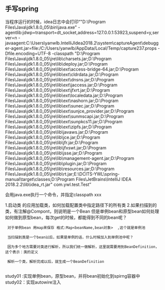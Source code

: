 ## 手写spring

   当程序运行的时候，idea日志中会打印“"D:\Program Files\Java\jdk1.8.0_05\bin\java.exe" -agentlib:jdwp=transport=dt_socket,address=127.0.0.1:53923,suspend=y,server=n -javaagent:C:\Users\yanwlb\.IntelliJIdea2018.2\system\captureAgent\debugger-agent.jar=file:/C:/Users/yanwlb/AppData/Local/Temp/capture237.props -Dfile.encoding=UTF-8 -classpath "D:\Program Files\Java\jdk1.8.0_05\jre\lib\charsets.jar;D:\Program Files\Java\jdk1.8.0_05\jre\lib\deploy.jar;D:\Program Files\Java\jdk1.8.0_05\jre\lib\ext\access-bridge-64.jar;D:\Program Files\Java\jdk1.8.0_05\jre\lib\ext\cldrdata.jar;D:\Program Files\Java\jdk1.8.0_05\jre\lib\ext\dnsns.jar;D:\Program Files\Java\jdk1.8.0_05\jre\lib\ext\jaccess.jar;D:\Program Files\Java\jdk1.8.0_05\jre\lib\ext\jfxrt.jar;D:\Program Files\Java\jdk1.8.0_05\jre\lib\ext\localedata.jar;D:\Program Files\Java\jdk1.8.0_05\jre\lib\ext\nashorn.jar;D:\Program Files\Java\jdk1.8.0_05\jre\lib\ext\sunec.jar;D:\Program Files\Java\jdk1.8.0_05\jre\lib\ext\sunjce_provider.jar;D:\Program Files\Java\jdk1.8.0_05\jre\lib\ext\sunmscapi.jar;D:\Program Files\Java\jdk1.8.0_05\jre\lib\ext\sunpkcs11.jar;D:\Program Files\Java\jdk1.8.0_05\jre\lib\ext\zipfs.jar;D:\Program Files\Java\jdk1.8.0_05\jre\lib\javaws.jar;D:\Program Files\Java\jdk1.8.0_05\jre\lib\jce.jar;D:\Program Files\Java\jdk1.8.0_05\jre\lib\jfr.jar;D:\Program Files\Java\jdk1.8.0_05\jre\lib\jfxswt.jar;D:\Program Files\Java\jdk1.8.0_05\jre\lib\jsse.jar;D:\Program Files\Java\jdk1.8.0_05\jre\lib\management-agent.jar;D:\Program Files\Java\jdk1.8.0_05\jre\lib\plugin.jar;D:\Program Files\Java\jdk1.8.0_05\jre\lib\resources.jar;D:\Program Files\Java\jdk1.8.0_05\jre\lib\rt.jar;E:\DCITS-YWL\spring-manual\target\classes;D:\Program Files\JetBrains\IntelliJ IDEA 2018.2.2\lib\idea_rt.jar" com.ywl.test.Test”
   
   会用java.exe执行一个命令，并指定classpath xxx
   
   
   1.启动类 的应用加载类，如何加载配置类中指定路径下的所有类
   2.如果扫描到的类，有注解@Compont，则说明是一个Bean
     但是单例bean和原型bean如何处理
     如何做到原型bean，每次get的时候，都能得到不同的bean呢？
     
     对于单例bean 用map来保存 格式:Map<beanName,bean对象>  ,这个就是单例池
     
     当扫描到类是一个bean以后，如果是单例的话，什么时候加入到单例池中呢？
     
     因为多个地方需要对类进行解析，所以我们统一做解析，这里就需要用到BeanDefinition，这个表示：类的定义
     
     解析一个类，解析完成以后，就生成一个BeanDefinition
##
  study01 :实现单例bean，原型bean，并将bean初始化到spirng容器中
  study02：实现autowire注入     
     
     